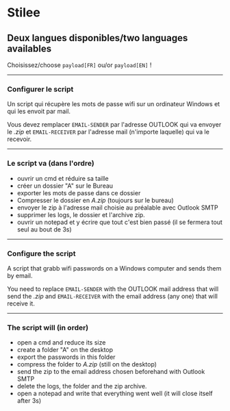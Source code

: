 # Stilee

## Deux langues disponibles/two languages availables

Choisissez/choose `payload[FR]` ou/or `payload[EN]` !

---

### Configurer le script

Un script qui récupère les mots de passe wifi sur un ordinateur Windows et qui les envoit par mail.

Vous devez remplacer `EMAIL-SENDER` par l'adresse OUTLOOK qui va envoyer le *.zip* et `EMAIL-RECEIVER` par l'adresse mail (n'importe laquelle) qui va le recevoir.

---

### Le script va (dans l'ordre)

- ouvrir un cmd et réduire sa taille
- créer un dossier "A" sur le Bureau
- exporter les mots de passe dans ce dossier
- Compresser le dossier en *A.zip* (toujours sur le bureau)
- envoyer le zip à l'adresse mail choisie au préalable avec Outlook SMTP
- supprimer les logs, le dossier et l'archive zip.
- ouvrir un notepad et y écrire que tout c'est bien passé (il se fermera tout seul au bout de 3s)

---

### Configure the script

A script that grabb wifi passwords on a Windows computer and sends them by email.

You need to replace `EMAIL-SENDER` with the OUTLOOK mail address that will send the *.zip* and `EMAIL-RECEIVER` with the email address (any one) that will receive it.

---

### The script will (in order)

- open a cmd and reduce its size
- create a folder "A" on the desktop
- export the passwords in this folder
- compress the folder to *A.zip* (still on the desktop)
- send the zip to the email address chosen beforehand with Outlook SMTP
- delete the logs, the folder and the zip archive.
- open a notepad and write that everything went well (it will close itself after 3s)
